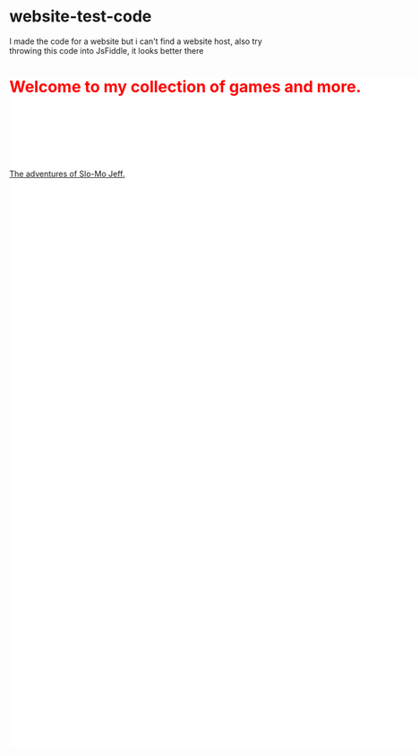 # website-test-code
I made the code for a website but i can't find a website host, also try throwing this code into JsFiddle, it looks better there
<!DOCTYPE html>
<title>
  NinjaCrafter's Games
</title>


<head>
<div style="background:white url(https://s.tmimgcdn.com/blog/wp-content/uploads/2014/09/5-Blurred-Backgrounds.jpg?x54449) repeat fixed;width:1280px;height:1200px;"> 
      <h1 style="color:red;">
        Welcome to my collection of games and more.
        </h1>
</head>


<body>
  <p style="color:white;">
    <font size="4">
      We've got what you need! (Maybe not everything though) <br>Look down to find my collection of games. I may add <br> more games as I get more advanced with coding.
    </font>


  </p>
  <br />
  <br />
  <a href="https://scratch.mit.edu/projects/221008661/">The adventures of Slo-Mo Jeff.</a><br />


</div>
</body>
